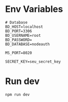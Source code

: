 # Env Variables
```
# Database
BD_HOST=localhost
BD_PORT=3306
BD_USERNAME=root
BD_PASSWORD=
BD_DATABASE=nodeauth

MS_PORT=8020

SECRET_KEY=seu_secret_key
```

# Run dev
```
npm run dev
```










